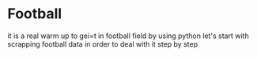 # Football
it is a real warm up to gei=t in football field by using python 
let's start with scrapping football data in order to deal with it step by step
